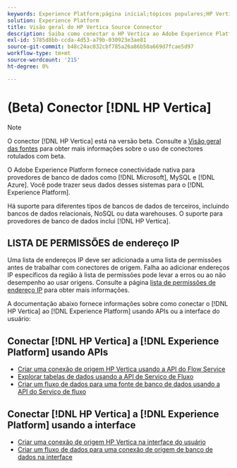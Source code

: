 ```yaml
---
keywords: Experience Platform;página inicial;tópicos populares;HP Vertica;hp vertica
solution: Experience Platform
title: Visão geral do HP Vertica Source Connector
description: Saiba como conectar o HP Vertica ao Adobe Experience Platform usando APIs ou a interface do usuário.
exl-id: 5785d8bb-ccda-4d53-a79b-030923e3ae81
source-git-commit: b48c24ac032cbf785a26a86b50a669d7fcae5d97
workflow-type: tm+mt
source-wordcount: '215'
ht-degree: 0%

---
```


# (Beta) Conector [!DNL HP Vertica]

>[!NOTE]
>
>O conector [!DNL HP Vertica] está na versão beta. Consulte a [Visão geral das fontes](../../home.md#terms-and-conditions) para obter mais informações sobre o uso de conectores rotulados com beta.

O Adobe Experience Platform fornece conectividade nativa para provedores de banco de dados como [!DNL Microsoft], MySQL e [!DNL Azure]. Você pode trazer seus dados desses sistemas para o [!DNL Experience Platform].

Há suporte para diferentes tipos de bancos de dados de terceiros, incluindo bancos de dados relacionais, NoSQL ou data warehouses. O suporte para provedores de banco de dados inclui [!DNL HP Vertica].

## LISTA DE PERMISSÕES de endereço IP

Uma lista de endereços IP deve ser adicionada a uma lista de permissões antes de trabalhar com conectores de origem. Falha ao adicionar endereços IP específicos da região à lista de permissões pode levar a erros ou ao não desempenho ao usar origens. Consulte a página [lista de permissões de endereço IP](../../ip-address-allow-list.md) para obter mais informações.

A documentação abaixo fornece informações sobre como conectar o [!DNL HP Vertica] ao [!DNL Experience Platform] usando APIs ou a interface do usuário:

## Conectar [!DNL HP Vertica] a [!DNL Experience Platform] usando APIs

- [Criar uma conexão de origem HP Vertica usando a API do Flow Service](../../tutorials/api/create/databases/hp-vertica.md)
- [Explorar tabelas de dados usando a API de Serviço de Fluxo](../../tutorials/api/explore/tabular.md)
- [Criar um fluxo de dados para uma fonte de banco de dados usando a API do Serviço de fluxo](../../tutorials/api/collect/database-nosql.md)

## Conectar [!DNL HP Vertica] a [!DNL Experience Platform] usando a interface

- [Criar uma conexão de origem HP Vertica na interface do usuário](../../tutorials/ui/create/databases/hp-vertica.md)
- [Criar um fluxo de dados para uma conexão de origem de banco de dados na interface](../../tutorials/ui/dataflow/databases.md)
